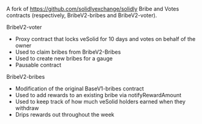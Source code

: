 A fork of https://github.com/solidlyexchange/solidly Bribe and Votes contracts (respectively, BribeV2-bribes and BribeV2-voter).

BribeV2-voter
* Proxy contract that locks veSolid for 10 days and votes on behalf of the owner
* Used to claim bribes from BribeV2-Bribes
* Used to create new bribes for a gauge
* Pausable contract

BribeV2-bribes
* Modification of the original BaseV1-bribes contract
* Used to add rewards to an existing bribe via notifyRewardAmount
* Used to keep track of how much veSolid holders earned when they withdraw
* Drips rewards out throughout the week

